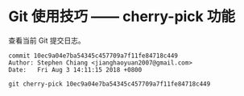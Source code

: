 # Git 使用技巧 —— cherry-pick 功能

查看当前 Git 提交日志。

```
commit 10ec9a04e7ba54345c457709a7f11fe84718c449
Author: Stephen Chiang <jianghaoyuan2007@gmail.com>
Date:   Fri Aug 3 14:11:15 2018 +0800
```

```
git cherry-pick 10ec9a04e7ba54345c457709a7f11fe84718c449
```


